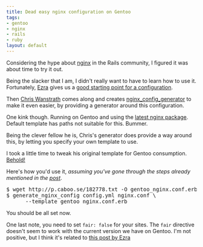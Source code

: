 ```yaml
--- 
title: Dead easy nginx configuration on Gentoo
tags: 
- gentoo
- nginx
- rails
- ruby
layout: default
---
```

Considering the hype about [nginx](http://nginx.net/) in the Rails community, I figured it was about time to try it out.

Being the slacker that I am, I didn't really want to have to learn how to use it. Fortunately, [Ezra](http://brainspl.at/) gives us a [good starting point for a configuration](http://brainspl.at/articles/2006/08/23/nginx-my-new-favorite-front-end-for-mongrel-cluster).

Then [Chris Wanstrath](http://ozmm.org/) comes along and creates [nginx_config_generator](http://errtheblog.com/posts/52-nginx-config-like-whoa) to make it even easier, by providing a generator around this configuration.

One kink though. Running on Gentoo and using the [latest nginx package](http://packages.gentoo.org/package/www-servers/nginx). Default template has paths not suitable for this. Bummer.

Being the clever fellow he is, Chris's generator does provide a way around this, by letting you specify your own template to use.

I took a little time to tweak his original template for Gentoo consumption. [Behold!](http://p.caboo.se/182778.txt)

Here's how you'd use it, _assuming you've gone through the steps already mentioned in the [post](http://errtheblog.com/posts/52-nginx-config-like-whoa)_.

<pre class="terminal unix"><samp class="prompt shell">$</samp> <kbd class="shell">wget http://p.caboo.se/182778.txt -O gentoo_nginx.conf.erb</kbd>
<samp class="prompt shell">$</samp> <kbd class="shell">generate_nginx_config config.yml nginx.conf \
      --template gentoo_nginx.conf.erb</kbd></pre>

You should be all set now.

One last note, you need to set `fair: false` for your sites. The `fair` directive doesn't seem to work with the current version we have on Gentoo. I'm not positive, but I think it's related to [this post by Ezra](http://brainspl.at/articles/2007/11/09/a-fair-proxy-balancer-for-nginx-and-mongrel)